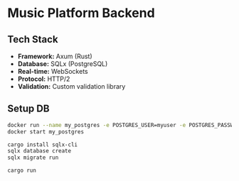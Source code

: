 # Music Platform Backend

## Tech Stack

- **Framework:** Axum (Rust)
- **Database:** SQLx (PostgreSQL)
- **Real-time:** WebSockets
- **Protocol:** HTTP/2
- **Validation:** Custom validation library

## Setup DB

```sh
docker run --name my_postgres -e POSTGRES_USER=myuser -e POSTGRES_PASSWORD=mypassword -e POSTGRES_DB=file_share -p 5432:5432 -d postgres
docker start my_postgres

cargo install sqlx-cli
sqlx database create
sqlx migrate run

cargo run
```
